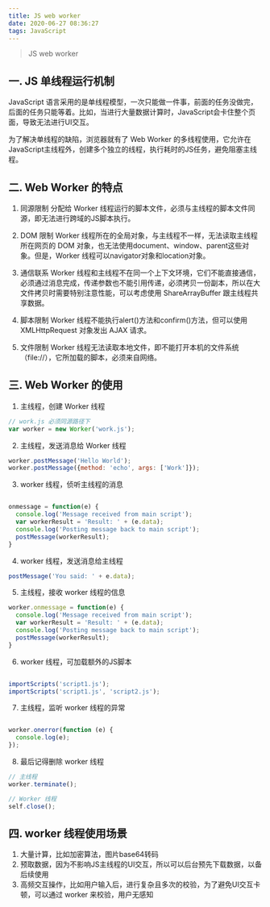 ```yaml
---
title: JS web worker
date: 2020-06-27 08:36:27
tags: JavaScript
---
```


> JS web worker

<!-- more -->


## 一. JS 单线程运行机制
JavaScript 语言采用的是单线程模型，一次只能做一件事，前面的任务没做完，后面的任务只能等着。比如，当进行大量数据计算时，JavaScript会卡住整个页面，导致无法进行UI交互。

为了解决单线程的缺陷，浏览器就有了 Web Worker 的多线程使用，它允许在JavaScript主线程外，创建多个独立的线程，执行耗时的JS任务，避免阻塞主线程。


## 二. Web Worker 的特点

1. 同源限制
分配给 Worker 线程运行的脚本文件，必须与主线程的脚本文件同源，即无法进行跨域的JS脚本执行。

2. DOM 限制
Worker 线程所在的全局对象，与主线程不一样，无法读取主线程所在网页的 DOM 对象，也无法使用document、window、parent这些对象。但是，Worker 线程可以navigator对象和location对象。

3. 通信联系
Worker 线程和主线程不在同一个上下文环境，它们不能直接通信，必须通过消息完成，传递参数也不能引用传递，必须拷贝一份副本，所以在大文件拷贝时需要特别注意性能，可以考虑使用 ShareArrayBuffer 跟主线程共享数据。

4. 脚本限制
Worker 线程不能执行alert()方法和confirm()方法，但可以使用 XMLHttpRequest 对象发出 AJAX 请求。

5. 文件限制
Worker 线程无法读取本地文件，即不能打开本机的文件系统（file://），它所加载的脚本，必须来自网络。


## 三. Web Worker 的使用

1. 主线程，创建 Worker 线程

```js
// work.js 必须同源路径下
var worker = new Worker('work.js');
```

2. 主线程，发送消息给 Worker 线程

```js
worker.postMessage('Hello World');
worker.postMessage({method: 'echo', args: ['Work']});
```


3. worker 线程，侦听主线程的消息

```js

onmessage = function(e) {
  console.log('Message received from main script');
  var workerResult = 'Result: ' + (e.data);
  console.log('Posting message back to main script');
  postMessage(workerResult);
}
```

4. worker 线程，发送消息给主线程

```js
postMessage('You said: ' + e.data);
```

5. 主线程，接收 worker 线程的信息

```js
worker.onmessage = function(e) {
  console.log('Message received from main script');
  var workerResult = 'Result: ' + (e.data);
  console.log('Posting message back to main script');
  postMessage(workerResult);
}

```


6. worker 线程，可加载额外的JS脚本

```js

importScripts('script1.js');
importScripts('script1.js', 'script2.js');

```

7. 主线程，监听 worker 线程的异常

```js

worker.onerror(function (e) {
  console.log(e);
});
```

8. 最后记得删除 worker 线程

```js
// 主线程
worker.terminate();

// Worker 线程
self.close();
```


## 四. worker 线程使用场景

1. 大量计算，比如加密算法，图片base64转码
2. 预取数据，因为不影响JS主线程的UI交互，所以可以后台预先下载数据，以备后续使用
3. 高频交互操作，比如用户输入后，进行复杂且多次的校验，为了避免UI交互卡顿，可以通过 worker 来校验，用户无感知